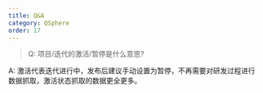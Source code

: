 ```yaml
---
title: Q&A
category: QSphere
order: 17
---
```


> Q: 项目/迭代的激活/暂停是什么意思?

A: 激活代表迭代进行中，发布后建议手动设置为暂停，不再需要对研发过程进行数据抓取，激活状态抓取的数据更全更多。
